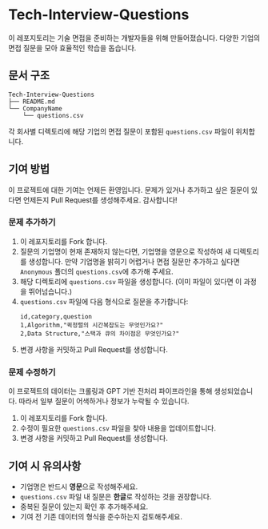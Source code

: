 # Tech-Interview-Questions

이 레포지토리는 기술 면접을 준비하는 개발자들을 위해 만들어졌습니다. 다양한 기업의 면접 질문을 모아 효율적인 학습을 돕습니다.

## 문서 구조

```
Tech-Interview-Questions
├── README.md
└── CompanyName
    └── questions.csv
```

각 회사별 디렉토리에 해당 기업의 면접 질문이 포함된 `questions.csv` 파일이 위치합니다.

## 기여 방법
이 프로젝트에 대한 기여는 언제든 환영입니다. 문제가 있거나 추가하고 싶은 질문이 있다면 언제든지 Pull Request를 생성해주세요. 감사합니다!

### 문제 추가하기

1. 이 레포지토리를 Fork 합니다.
2. 질문의 기업명이 현재 존재하지 않는다면, 기업명을 영문으로 작성하여 새 디렉토리를 생성합니다. 만약 기업명을 밝히기 어렵거나 면접 질문만 추가하고 싶다면 `Anonymous` 폴더의 `questions.csv`에 추가해 주세요.
3. 해당 디렉토리에 `questions.csv` 파일을 생성합니다. (이미 파일이 있다면 이 과정을 뛰어넘습니다.)
4. `questions.csv` 파일에 다음 형식으로 질문을 추가합니다:
   ```csv
   id,category,question
   1,Algorithm,"퀵정렬의 시간복잡도는 무엇인가요?"
   2,Data Structure,"스택과 큐의 차이점은 무엇인가요?"
   ```
5. 변경 사항을 커밋하고 Pull Request를 생성합니다.

### 문제 수정하기

이 프로젝트의 데이터는 크롤링과 GPT 기반 전처리 파이프라인을 통해 생성되었습니다. 따라서 일부 질문이 어색하거나 정보가 누락될 수 있습니다.

1. 이 레포지토리를 Fork 합니다.
2. 수정이 필요한 `questions.csv` 파일을 찾아 내용을 업데이트합니다.
3. 변경 사항을 커밋하고 Pull Request를 생성합니다.

## 기여 시 유의사항

- 기업명은 반드시 **영문**으로 작성해주세요.
- `questions.csv` 파일 내 질문은 **한글**로 작성하는 것을 권장합니다.
- 중복된 질문이 있는지 확인 후 추가해주세요.
- 기여 전 기존 데이터의 형식을 준수하는지 검토해주세요.


